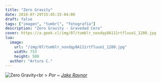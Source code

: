 ```yaml
---
title: "Zero Gravity"
date: 2018-07-29T15:45:15-04:00
draft: false
tags: ["imagen", "tumbrl", "fotografía"]
description: "Zero Gravity - Gravedad Cero"
cover: https://a.geek.cl/img/07/tumblr_noxdqy8A111rtfluuo1_1280.jpg
lua:
  image:
    url: "/img/07/tumblr_noxdqy8A111rtfluuo1_1280.jpg"
    width: 753
    height: 500
  author: "Arturo C."
---
```


![Zero Gravity](/img/07/tumblr_noxdqy8A111rtfluuo1_1280.jpg#c)<br \>
<cite>Por ~ [Jake Raynor](http://jakeraynor.tumblr.com/post/119882598966/zero-gravity)</cite>

